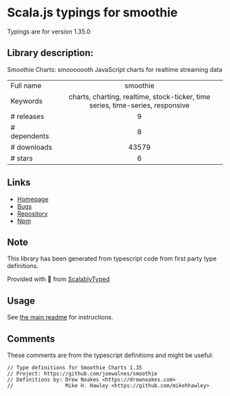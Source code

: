 
# Scala.js typings for smoothie

Typings are for version 1.35.0

## Library description:
Smoothie Charts: smooooooth JavaScript charts for realtime streaming data

|                    |                 |
| ------------------ | :-------------: |
| Full name          | smoothie |
| Keywords           | charts, charting, realtime, stock-ticker, time series, time-series, responsive |
| # releases         | 9 |
| # dependents       | 8 |
| # downloads        | 43579 |
| # stars            | 6 |

## Links
- [Homepage](https://github.com/joewalnes/smoothie#readme)
- [Bugs](https://github.com/joewalnes/smoothie/issues)
- [Repository](https://github.com/joewalnes/smoothie)
- [Npm](https://www.npmjs.com/package/smoothie)
    


## Note
This library has been generated from typescript code from first party type definitions.

Provided with :purple_heart: from [ScalablyTyped](https://github.com/oyvindberg/ScalablyTyped)

## Usage
See [the main readme](../../readme.md) for instructions.

## Comments

These comments are from the typescript definitions and might be useful:
```
// Type definitions for Smoothie Charts 1.35
// Project: https://github.com/joewalnes/smoothie
// Definitions by: Drew Noakes <https://drewnoakes.com>
//                 Mike H. Hawley <https://github.com/mikehhawley>

```

